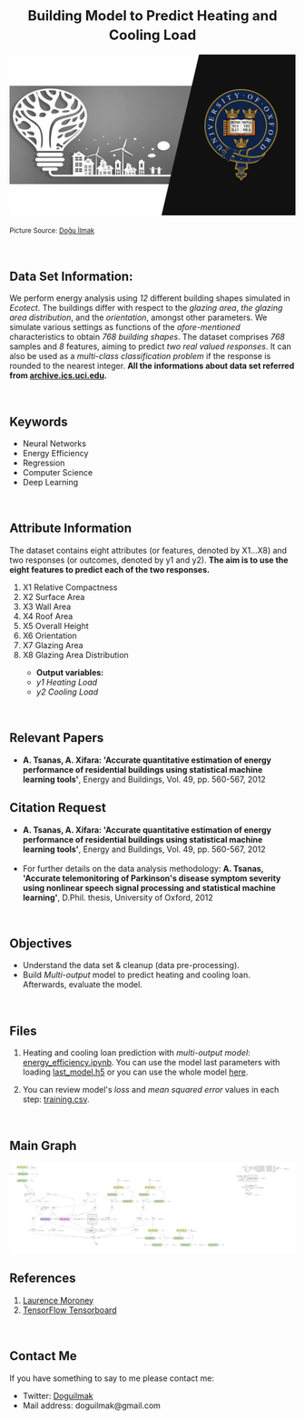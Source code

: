 <h1 align=center><font size = 5>Building Model to Predict Heating and Cooling Load</font></h1>

<img  src="assets/asset_1.png" alt="energy">

<small>Picture Source: <a  href="https://github.com/doguilmak">Doğu İlmak</a></small>

<br>

<h2>Data Set Information:</h2>


<p>We perform energy analysis using <i>12</i> different building shapes simulated in <i>Ecotect</i>. The buildings differ with respect to the <i>glazing area</i>, <i>the glazing area distribution</i>, and the <i>orientation</i>, amongst other parameters. We simulate various settings as functions of the <i>afore-mentioned</i> characteristics to obtain <i>768 building shapes</i>. The dataset comprises <i>768</i> samples and <i>8</i> features, aiming to predict <i>two real valued responses</i>. It can also be used as a <i>multi-class classification problem</i> if the response is rounded to the nearest integer. <b>All the informations about data set referred from <a  href='https://archive.ics.uci.edu/ml/datasets/Energy+efficiency'>archive.ics.uci.edu</a>.</b></p>

<br> 


<h2>Keywords</h2>

<ul>
	<li>Neural Networks</li>
	<li>Energy Efficiency</li>
	<li>Regression</li>
	<li>Computer Science</li>
	<li>Deep Learning</li>
</ul>

<br>


<h2>Attribute Information</h2>  

<p>The dataset contains eight attributes (or features, denoted by X1...X8) and two responses (or outcomes, denoted by y1 and y2). <b>The aim is to use the eight features to predict each of the two responses.</b></p>

<ol>
	<li>X1 Relative Compactness</li>
	<li>X2 Surface Area</li>
	<li>X3 Wall Area</li>
	<li>X4 Roof Area</li>
	<li>X5 Overall Height</li>
	<li>X6 Orientation</li>
	<li>X7 Glazing Area</li>
	<li>X8 Glazing Area Distribution</li>
	<ul><li><b>Output variables: </b></li>
	<li><i>y1 Heating Load</i></li>
	<li><i>y2 Cooling Load</i></li></ul>
</ol>

<br>

<h2>Relevant Papers</h2> 

<ul>
	<li><b>A. Tsanas, A. Xifara: 'Accurate quantitative estimation of energy performance of residential buildings using statistical machine learning tools'</b>, Energy and Buildings, Vol. 49, pp. 560-567, 2012</li>
</ul>  

<h2>Citation Request</h2> 

<ul>
	<li><b>A. Tsanas, A. Xifara: 'Accurate quantitative estimation of energy performance of residential buildings using statistical machine learning tools'</b>, Energy and Buildings, Vol. 49, pp. 560-567, 2012</li>  <br>
	<li>For further details on the data analysis methodology: <b>A. Tsanas, 'Accurate telemonitoring of Parkinson's disease symptom severity using nonlinear speech signal processing and statistical machine learning'</b>, D.Phil. thesis, University of Oxford, 2012</li>
</ul>

<br>

<h2>Objectives</h2>

 <ul>
	<li>Understand the data set & cleanup (data pre-processing).</li>
	<li>Build <i>Multi-output</i> model to predict heating and cooling loan. Afterwards, evaluate the model.</li>
</ul>

<br>

<h2>Files</h2>

<ol>
	<li><p>Heating and cooling loan prediction with <i>multi-output model</i>: <a href="https://github.com/doguilmak/Red-Wine-Quality-Prediction/blob/main/wine_ann.ipynb">energy_efficiency.ipynb</a>. You can use the model last parameters with loading <a  href="https://github.com/doguilmak/Red-Wine-Quality-Prediction/blob/main/saved_models/my_model.h5">last_model.h5</a> or you can use the whole model <a  href="https://github.com/doguilmak/Red-Wine-Quality-Prediction/tree/main/saved_models/saved_model">here</a>.</p></li>
	<li><p>You can review model's <i>loss</i> and <i>mean squared error</i> values in each step: <a href="https://github.com/doguilmak/Red-Wine-Quality-Prediction/blob/main/red_wine_multiple_reg.ipynb">training.csv</a>. 
</ol>

<br>

<h2>Main Graph</h2>

<img  src="assets/main_graph.png" alt="energy">

<br>

<h2>References</h2>

<ol>
	<li><a href="https://laurencemoroney.com/">Laurence Moroney</a></li>
	<li><a href="https://www.tensorflow.org/tensorboard?hl=tr">TensorFlow Tensorboard</a></li>
</ol>

<br>

<h2>Contact Me</h2>

<p>If you have something to say to me please contact me:</p> 

<ul>
	<li>Twitter: <a  href="https://twitter.com/Doguilmak">Doguilmak</a></li>
	<li>Mail address: doguilmak@gmail.com</li>
</ul>
